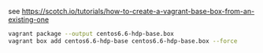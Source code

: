 see https://scotch.io/tutorials/how-to-create-a-vagrant-base-box-from-an-existing-one

```bash
vagrant package --output centos6.6-hdp-base.box
vagrant box add centos6.6-hdp-base centos6.6-hdp-base.box --force
```
